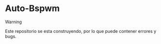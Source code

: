 # Auto-Bspwm

>[!WARNING]
>Este repositorio se esta construyendo, por lo que puede contener errores y bugs.
